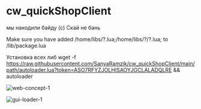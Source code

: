 # cw_quickShopClient
мы накодили байду (с) Скай не бань

Make sure you have added  /home/libs/?.lua;/home/libs/?/?.lua;   to /lib/package.lua

Установка всех либ
wget -f https://raw.githubusercontent.com/SanyaRamzik/cw_quickShopClient/main/path/autoloader.lua?token=ASO7RFYZJOLHISAOYJGCLALADQLRE && autoloader


![web-concept-1](https://github.com/jreydman/cw_quickShopClient/assets/58705342/d0df7e02-6840-45b0-a653-4c5a3d5613d8)

![gui-loader-1](https://github.com/jreydman/cw_quickShopClient/assets/58705342/481bf24a-20be-4a96-bdc9-add0dfd655c7)
